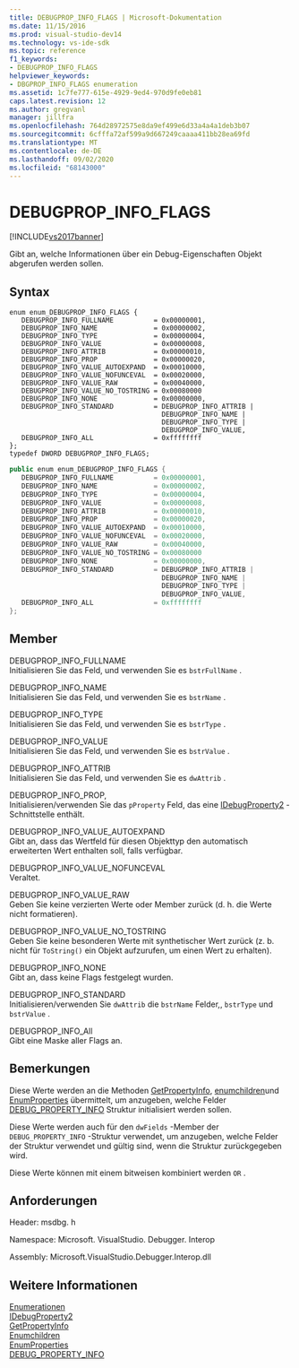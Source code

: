 ```yaml
---
title: DEBUGPROP_INFO_FLAGS | Microsoft-Dokumentation
ms.date: 11/15/2016
ms.prod: visual-studio-dev14
ms.technology: vs-ide-sdk
ms.topic: reference
f1_keywords:
- DEBUGPROP_INFO_FLAGS
helpviewer_keywords:
- DBGPROP_INFO_FLAGS enumeration
ms.assetid: 1c7fe777-615e-4929-9ed4-970d9fe0eb81
caps.latest.revision: 12
ms.author: gregvanl
manager: jillfra
ms.openlocfilehash: 764d28972575e8da9ef499e6d33a4a4a1deb3b07
ms.sourcegitcommit: 6cfffa72af599a9d667249caaaa411bb28ea69fd
ms.translationtype: MT
ms.contentlocale: de-DE
ms.lasthandoff: 09/02/2020
ms.locfileid: "68143000"
---
```

# <a name="debugprop_info_flags"></a>DEBUGPROP_INFO_FLAGS
[!INCLUDE[vs2017banner](../../../includes/vs2017banner.md)]

Gibt an, welche Informationen über ein Debug-Eigenschaften Objekt abgerufen werden sollen.  
  
## <a name="syntax"></a>Syntax  
  
```cpp#  
enum enum_DEBUGPROP_INFO_FLAGS {   
   DEBUGPROP_INFO_FULLNAME          = 0x00000001,  
   DEBUGPROP_INFO_NAME              = 0x00000002,  
   DEBUGPROP_INFO_TYPE              = 0x00000004,  
   DEBUGPROP_INFO_VALUE             = 0x00000008,  
   DEBUGPROP_INFO_ATTRIB            = 0x00000010,  
   DEBUGPROP_INFO_PROP              = 0x00000020,  
   DEBUGPROP_INFO_VALUE_AUTOEXPAND  = 0x00010000,  
   DEBUGPROP_INFO_VALUE_NOFUNCEVAL  = 0x00020000,  
   DEBUGPROP_INFO_VALUE_RAW         = 0x00040000,  
   DEBUGPROP_INFO_VALUE_NO_TOSTRING = 0x00080000  
   DEBUGPROP_INFO_NONE              = 0x00000000,  
   DEBUGPROP_INFO_STANDARD          = DEBUGPROP_INFO_ATTRIB |  
                                      DEBUGPROP_INFO_NAME |  
                                      DEBUGPROP_INFO_TYPE |  
                                      DEBUGPROP_INFO_VALUE,  
   DEBUGPROP_INFO_ALL               = 0xffffffff  
};  
typedef DWORD DEBUGPROP_INFO_FLAGS;  
```  
  
```csharp  
public enum enum_DEBUGPROP_INFO_FLAGS {   
   DEBUGPROP_INFO_FULLNAME          = 0x00000001,  
   DEBUGPROP_INFO_NAME              = 0x00000002,  
   DEBUGPROP_INFO_TYPE              = 0x00000004,  
   DEBUGPROP_INFO_VALUE             = 0x00000008,  
   DEBUGPROP_INFO_ATTRIB            = 0x00000010,  
   DEBUGPROP_INFO_PROP              = 0x00000020,  
   DEBUGPROP_INFO_VALUE_AUTOEXPAND  = 0x00010000,  
   DEBUGPROP_INFO_VALUE_NOFUNCEVAL  = 0x00020000,  
   DEBUGPROP_INFO_VALUE_RAW         = 0x00040000,  
   DEBUGPROP_INFO_VALUE_NO_TOSTRING = 0x00080000  
   DEBUGPROP_INFO_NONE              = 0x00000000,  
   DEBUGPROP_INFO_STANDARD          = DEBUGPROP_INFO_ATTRIB |  
                                      DEBUGPROP_INFO_NAME |  
                                      DEBUGPROP_INFO_TYPE |  
                                      DEBUGPROP_INFO_VALUE,  
   DEBUGPROP_INFO_ALL               = 0xffffffff  
};  
```  
  
## <a name="members"></a>Member  
 DEBUGPROP_INFO_FULLNAME  
 Initialisieren Sie das Feld, und verwenden Sie es `bstrFullName` .  
  
 DEBUGPROP_INFO_NAME  
 Initialisieren Sie das Feld, und verwenden Sie es `bstrName` .  
  
 DEBUGPROP_INFO_TYPE  
 Initialisieren Sie das Feld, und verwenden Sie es `bstrType` .  
  
 DEBUGPROP_INFO_VALUE  
 Initialisieren Sie das Feld, und verwenden Sie es `bstrValue` .  
  
 DEBUGPROP_INFO_ATTRIB  
 Initialisieren Sie das Feld, und verwenden Sie es `dwAttrib` .  
  
 DEBUGPROP_INFO_PROP,  
 Initialisieren/verwenden Sie das `pProperty` Feld, das eine [IDebugProperty2](../../../extensibility/debugger/reference/idebugproperty2.md) -Schnittstelle enthält.  
  
 DEBUGPROP_INFO_VALUE_AUTOEXPAND  
 Gibt an, dass das Wertfeld für diesen Objekttyp den automatisch erweiterten Wert enthalten soll, falls verfügbar.  
  
 DEBUGPROP_INFO_VALUE_NOFUNCEVAL  
 Veraltet.  
  
 DEBUGPROP_INFO_VALUE_RAW  
 Geben Sie keine verzierten Werte oder Member zurück (d. h. die Werte nicht formatieren).  
  
 DEBUGPROP_INFO_VALUE_NO_TOSTRING  
 Geben Sie keine besonderen Werte mit synthetischer Wert zurück (z. b. nicht für `ToString()` ein Objekt aufzurufen, um einen Wert zu erhalten).  
  
 DEBUGPROP_INFO_NONE  
 Gibt an, dass keine Flags festgelegt wurden.  
  
 DEBUGPROP_INFO_STANDARD  
 Initialisieren/verwenden Sie `dwAttrib` die `bstrName` Felder,, `bstrType` und `bstrValue` .  
  
 DEBUGPROP_INFO_All  
 Gibt eine Maske aller Flags an.  
  
## <a name="remarks"></a>Bemerkungen  
 Diese Werte werden an die Methoden [GetPropertyInfo](../../../extensibility/debugger/reference/idebugproperty2-getpropertyinfo.md), [enumchildren](../../../extensibility/debugger/reference/idebugproperty2-enumchildren.md)und [EnumProperties](../../../extensibility/debugger/reference/idebugstackframe2-enumproperties.md) übermittelt, um anzugeben, welche Felder [DEBUG_PROPERTY_INFO](../../../extensibility/debugger/reference/debug-property-info.md) Struktur initialisiert werden sollen.  
  
 Diese Werte werden auch für den `dwFields` -Member der `DEBUG_PROPERTY_INFO` -Struktur verwendet, um anzugeben, welche Felder der Struktur verwendet und gültig sind, wenn die Struktur zurückgegeben wird.  
  
 Diese Werte können mit einem bitweisen kombiniert werden `OR` .  
  
## <a name="requirements"></a>Anforderungen  
 Header: msdbg. h  
  
 Namespace: Microsoft. VisualStudio. Debugger. Interop  
  
 Assembly: Microsoft.VisualStudio.Debugger.Interop.dll  
  
## <a name="see-also"></a>Weitere Informationen  
 [Enumerationen](../../../extensibility/debugger/reference/enumerations-visual-studio-debugging.md)   
 [IDebugProperty2](../../../extensibility/debugger/reference/idebugproperty2.md)   
 [GetPropertyInfo](../../../extensibility/debugger/reference/idebugproperty2-getpropertyinfo.md)   
 [Enumchildren](../../../extensibility/debugger/reference/idebugproperty2-enumchildren.md)   
 [EnumProperties](../../../extensibility/debugger/reference/idebugstackframe2-enumproperties.md)   
 [DEBUG_PROPERTY_INFO](../../../extensibility/debugger/reference/debug-property-info.md)
